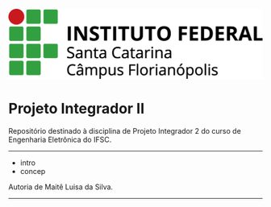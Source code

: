![](./figuras/logo_ifsc.png)

# Projeto Integrador II

Repositório destinado à disciplina de Projeto Integrador 2 do curso de Engenharia Eletrônica do IFSC.
_____

* intro
* concep

Autoria de Maitê Luisa da Silva.

____
